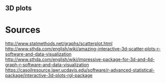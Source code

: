 3D plots
-------



# Sources
http://www.statmethods.net/graphs/scatterplot.html  
http://www.sthda.com/english/wiki/amazing-interactive-3d-scatter-plots-r-software-and-data-visualization  
http://www.sthda.com/english/wiki/impressive-package-for-3d-and-4d-graph-r-software-and-data-visualization  
https://casoilresource.lawr.ucdavis.edu/software/r-advanced-statistical-package/interactive-3d-plots-rgl-package  


